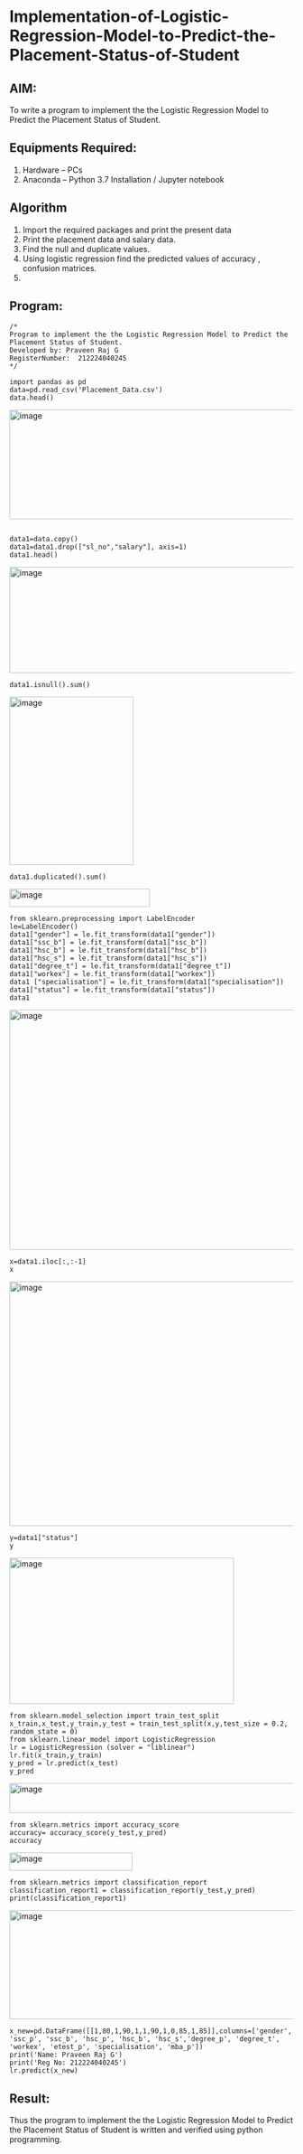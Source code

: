 # Implementation-of-Logistic-Regression-Model-to-Predict-the-Placement-Status-of-Student

## AIM:
To write a program to implement the the Logistic Regression Model to Predict the Placement Status of Student.

## Equipments Required:
1. Hardware – PCs
2. Anaconda – Python 3.7 Installation / Jupyter notebook

## Algorithm

1. Import the required packages and print the present data
2. Print the placement data and salary data.
3. Find the null and duplicate values.
4. Using logistic regression find the predicted values of accuracy , confusion matrices.
5. 
## Program:
```
/*
Program to implement the the Logistic Regression Model to Predict the Placement Status of Student.
Developed by: Praveen Raj G
RegisterNumber:  212224040245
*/

import pandas as pd
data=pd.read_csv('Placement_Data.csv')
data.head()
```


<img width="1140" height="194" alt="image" src="https://github.com/user-attachments/assets/d9a8ae40-96ec-4fa9-9cfa-2d6e6c9e058b" />

```

data1=data.copy()
data1=data1.drop(["sl_no","salary"], axis=1)
data1.head()
```


<img width="1016" height="188" alt="image" src="https://github.com/user-attachments/assets/fd2b711a-ca95-4039-bf78-953f64f69555" />


```
data1.isnull().sum()
```


<img width="220" height="298" alt="image" src="https://github.com/user-attachments/assets/cee3e216-15f9-484b-95f7-3ea735a659b5" />

```
data1.duplicated().sum()
```


<img width="249" height="32" alt="image" src="https://github.com/user-attachments/assets/90f0d5b9-1c68-4fbd-8587-58af44f31831" />

```
from sklearn.preprocessing import LabelEncoder
le=LabelEncoder()
data1["gender"] = le.fit_transform(data1["gender"])
data1["ssc_b"] = le.fit_transform(data1["ssc_b"])
data1["hsc_b"] = le.fit_transform(data1["hsc_b"])
data1["hsc_s"] = le.fit_transform(data1["hsc_s"])
data1["degree_t"] = le.fit_transform(data1["degree_t"])
data1["workex"] = le.fit_transform(data1["workex"])
data1 ["specialisation"] = le.fit_transform(data1["specialisation"])
data1["status"] = le.fit_transform(data1["status"])
data1
```


<img width="930" height="425" alt="image" src="https://github.com/user-attachments/assets/4b1caafe-e2b5-4409-82be-3ddcf839279c" />

```
x=data1.iloc[:,:-1]
x
```


<img width="861" height="433" alt="image" src="https://github.com/user-attachments/assets/6b4488d8-279a-45f2-af98-9f4e9ea03e80" />

```
y=data1["status"]
y
```


<img width="398" height="259" alt="image" src="https://github.com/user-attachments/assets/6d7ef140-6ca4-43f1-8512-bbf2ef215647" />

```
from sklearn.model_selection import train_test_split
x_train,x_test,y_train,y_test = train_test_split(x,y,test_size = 0.2, random_state = 0)
from sklearn.linear_model import LogisticRegression
lr = LogisticRegression (solver = "liblinear")
lr.fit(x_train,y_train)
y_pred = lr.predict(x_test)
y_pred
```


<img width="713" height="53" alt="image" src="https://github.com/user-attachments/assets/92f1e669-de24-4273-9420-02bd27866077" />

```
from sklearn.metrics import accuracy_score
accuracy= accuracy_score(y_test,y_pred) 
accuracy
```


<img width="218" height="32" alt="image" src="https://github.com/user-attachments/assets/46474fc0-a070-4e39-aa6a-e6cb899b4534" />

```
from sklearn.metrics import classification_report
classification_report1 = classification_report(y_test,y_pred)
print(classification_report1)
```


<img width="565" height="193" alt="image" src="https://github.com/user-attachments/assets/b12c5958-26f7-49bb-bef0-a8636f595e2e" />

```
x_new=pd.DataFrame([[1,80,1,90,1,1,90,1,0,85,1,85]],columns=['gender', 'ssc_p', 'ssc_b', 'hsc_p', 'hsc_b', 'hsc_s','degree_p', 'degree_t', 'workex', 'etest_p', 'specialisation', 'mba_p'])
print('Name: Praveen Raj G')
print('Reg No: 212224040245')
lr.predict(x_new)
```





## Result:
Thus the program to implement the the Logistic Regression Model to Predict the Placement Status of Student is written and verified using python programming.

